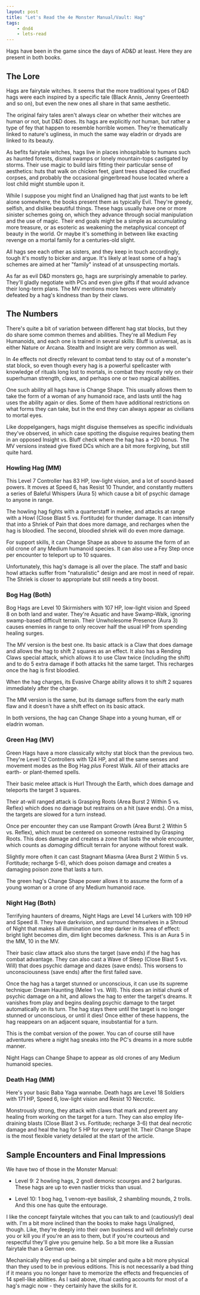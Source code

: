 ```yaml
---
layout: post
title: "Let's Read the 4e Monster Manual/Vault: Hag"
tags:
    - dnd4
    - lets-read
---
```


Hags have been in the game since the days of AD&D at least. Here they are
present in both books.

## The Lore

Hags are fairytale witches. It seems that the more traditional types of D&D hags
were each inspired by a specific tale (Black Annis, Jenny Greenteeth and so on),
but even the new ones all share in that same aesthetic.

The original fairy tales aren't always clear on whether their witches are human
or not, but D&D does. Its hags are explicitly _not_ human, but rather a type of
fey that happen to resemble horrible women. They're thematically linked to
nature's ugliness, in much the same way eladrin or dryads are linked to its
beauty.

As befits fairytale witches, hags live in places inhospitable to humans such as
haunted forests, dismal swamps or lonely mountain-tops castigated by
storms. Their use magic to build lairs fitting their particular sense of
aesthetics: huts that walk on chicken feet, giant trees shaped like crucified
corpses, and probably the occasional gingerbread house located where a lost
child might stumble upon it.

While I suppose you might find an Unaligned hag that just wants to be left alone
somewhere, the books present them as typically Evil. They're greedy, selfish,
and dislike beautiful things. These hags usually have one or more sinister
schemes going on, which they advance through social manipulation and the use of
magic. Their end goals might be a simple as accumulating more treasure, or as
esoteric as weakening the metaphysical concept of beauty in the world. Or maybe
it's something in between like exacting revenge on a mortal family for a
centuries-old slight.

All hags see each other as sisters, and they keep in touch accordingly, tough
it's mostly to bicker and argue. It's likely at least some of a hag's schemes
are aimed at her "family" instead of at unsuspecting mortals.

As far as evil D&D monsters go, hags are surprisingly amenable to
parley. They'll gladly negotiate with PCs and even give gifts if that would
advance their long-term plans. The MV mentions more heroes were ultimately
defeated by a hag's kindness than by their claws.

## The Numbers

There's quite a bit of variation between different hag stat blocks, but they do
share some common themes and abilities. They're all Medium Fey Humanoids, and
each one is trained in several skills: Bluff is universal, as is either Nature
or Arcana. Stealth and Insight are very common as well.

In 4e effects not directly relevant to combat tend to stay out of a monster's
stat block, so even though every hag is a powerful spellcaster with knowledge of
rituals long lost to mortals, in combat they mostly rely on their superhuman
strength, claws, and perhaps one or two magical abilities.

One such ability all hags have is Change Shape. This usually allows them to take
the form of a woman of any humanoid race, and lasts until the hag uses the
ability again or dies. Some of them have additional restrictions on what forms
they can take, but in the end they can always appear as civilians to mortal
eyes.

Like doppelgangers, hags might disguise themselves as specific individuals
they've observed, in which case spotting the disguise requires beating them in
an opposed Insight vs. Bluff check where the hag has a +20 bonus. The MV
versions instead give fixed DCs which are a bit more forgiving, but still quite
hard.

### Howling Hag (MM)

This Level 7 Controller has 83 HP, low-light vision, and a lot of sound-based
powers. It moves at Speed 6, has Resist 10 Thunder, and constantly mutters a
series of Baleful Whispers (Aura 5) which cause a bit of psychic damage to
anyone in range.

The howling hag fights with a quarterstaff in melee, and attacks at range with a
Howl (Close Blast 5 vs. Fortitude) for thunder damage. It can intensify that
into a Shriek of Pain that does more damage, and recharges when the hag is
bloodied. The second, bloodied shriek will do even more damage.

For support skills, it can Change Shape as above to assume the form of an old
crone of any Medium humanoid species. It can also use a Fey Step once per
encounter to teleport up to 10 squares.

Unfortunately, this hag's damage is all over the place. The staff and basic howl
attacks suffer from "naturalistic" design and are most in need of repair. The
Shriek is closer to appropriate but still needs a tiny boost.

### Bog Hag (Both)

Bog Hags are Level 10 Skirmishers with 107 HP, low-light vision and Speed 8 on
both land and water. They're Aquatic and have Swamp-Walk, ignoring swamp-based
difficult terrain. Their Unwholesome Presence (Aura 3) causes enemies in range
to only recover half the usual HP from spending healing surges.

The MV version is the best one. Its basic attack is a Claw that does damage and
allows the hag to shift 2 squares as an effect. It also has a Rending Claws
special attack, which allows it to use Claw twice (including the shift) and to
do 5 extra damage if both attacks hit the same target. This recharges once the
hag is first bloodied.

When the hag charges, its Evasive Charge ability allows it to shift 2 squares
immediately after the charge.

The MM version is the same, but its damage suffers from the early math flaw and
it doesn't have a shift effect on its basic attack.

In both versions, the hag can Change Shape into a young human, elf or eladrin
woman.

### Green Hag (MV)

Green Hags have a more classically witchy stat block than the previous
two. They're Level 12 Controllers with 124 HP, and all the same senses and
movement modes as the Bog Hag _plus_ Forest Walk. All of their attacks are
earth- or plant-themed spells.

Their basic melee attack is Hurl Through the Earth, which does damage and
teleports the target 3 squares.

Their at-will ranged attack is Grasping Roots (Area Burst 2 Within 5 vs. Reflex)
which does no damage but restrains on a hit (save ends). On a miss, the targets
are slowed for a turn instead.

Once per encounter they can use Rampant Growth (Area Burst 2 Within 5
vs. Reflex), which must be centered on someone restrained by Grasping
Roots. This does damage and creates a zone that lasts the whole encounter, which
counts as _damaging_ difficult terrain for anyone without forest walk.

Slightly more often it can cast Stagnant Miasma (Area Burst 2 Within 5
vs. Fortitude; recharge 5-6), which does poison damage and creates a damaging
poison zone that lasts a turn.

The green hag's Change Shape power allows it to assume the form of a young woman
or a crone of any Medium humanoid race.

### Night Hag (Both)

Terrifying haunters of dreams, Night Hags are Level 14 Lurkers with 109 HP and
Speed 8. They have darkvision, and surround themselves in a Shroud of Night that
makes all illumination one step darker in its area of effect: bright light
becomes dim, dim light becomes darkness. This is an Aura 5 in the MM, 10 in the
MV.

Their basic claw attack also stuns the target (save ends) if the hag has combat
advantage. They can also cast a Wave of Sleep (Close Blast 5 vs. Will) that does
psychic damage and dazes (save ends). This worsens to unconsciousness (save
ends) after the first failed save.

Once the hag has a target stunned or unconscious, it can use its supreme
technique: Dream Haunting (Melee 1 vs. Will). This does an initial chunk of
psychic damage on a hit, and allows the hag to enter the target's dreams. It
vanishes from play and begins dealing psychic damage to the target automatically
on its turn. The hag stays there until the target is no longer stunned or
unconscious, or until it dies! Once either of these happens, the hag reappears
on an adjacent square, insubstantial for a turn.

This is the combat version of the power. You can of course still have adventures
where a night hag sneaks into the PC's dreams in a more subtle manner.

Night Hags can Change Shape to appear as old crones of any Medium humanoid
species.

### Death Hag (MM)

Here's your basic Baba Yaga wannabe. Death hags are Level 18 Soldiers with 171
HP, Speed 6, low-light vision and Resist 10 Necrotic.

Monstrously strong, they attack with claws that mark and prevent any healing
from working on the target for a turn. They can also employ life-draining blasts
(Close Blast 3 vs. Fortitude; recharge 3-6) that deal necrotic damage and heal
the hag for 5 HP for every target hit. Their Change Shape is the most flexible
variety detailed at the start of the article.


## Sample Encounters and Final Impressions

We have two of those in the Monster Manual:

- Level 9: 2 howling hags, 2 gnoll demonic scourges and 2 barlguras. These hags
  are up to even nastier tricks than usual.

- Level 10: 1 bog hag, 1 venom-eye basilisk, 2 shambling mounds, 2 trolls. And
  this one has quite the entourage.

I like the concept fairytale witches that you can talk to and (cautiously!) deal
with. I'm a bit more inclined than the books to make hags Unaligned,
though. Like, they're deeply into their own business and will definitely curse
you or kill you if you're an ass to them, but if you're courteous and respectful
they'll give you genuine help. So a bit more like a Russian fairytale than a
German one.

Mechanically they end up being a bit simpler and quite a bit more physical than
they used to be in previous editions. This is not necessarily a bad thing if it
means you no longer have to memorize the effects and frequencies of 14
spell-like abilities. As I said above, ritual casting accounts for most of a
hag's magic now - they certainly have the skills for it.
